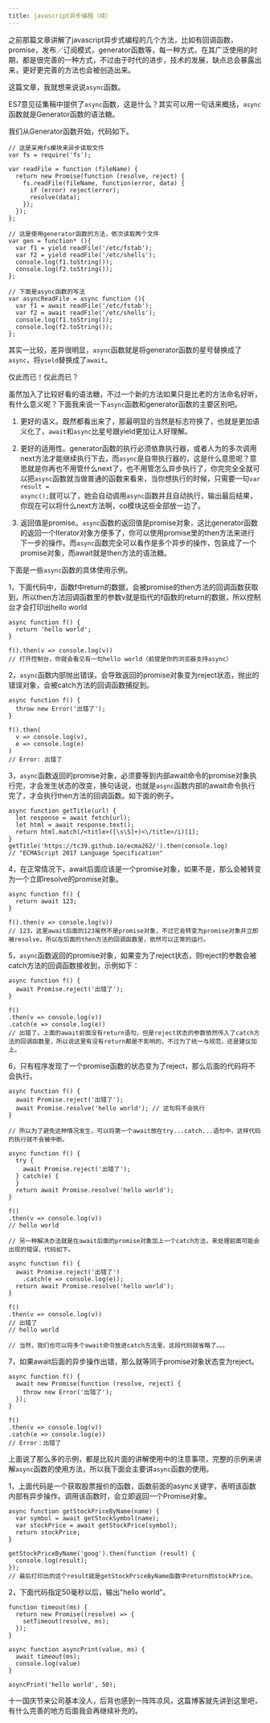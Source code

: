 ```yaml
---
title: javascript异步编程（续）
---
```


之前那篇文章讲解了javascript异步式编程的几个方法，比如有回调函数，promise，发布／订阅模式，generator函数等，每一种方式，在其广泛使用的时期，都是很完善的一种方式，不过由于时代的进步，技术的发展，缺点总会暴露出来，更好更完善的方法也会被创造出来。

这篇文章，我就想来说说<code>async</code>函数。

ES7意见征集稿中提供了<code>async</code>函数，这是什么？其实可以用一句话来概括，<code>async</code>函数就是Generator函数的语法糖。

我们从Generator函数开始，代码如下。

<!-- more -->

```
// 这是采用fs模块来异步读取文件
var fs = require('fs');

var readFile = function (fileName) {
  return new Promise(function (resolve, reject) {
    fs.readFile(fileName, function(error, data) {
      if (error) reject(error);
      resolve(data);
    });
  });
};

// 这是使用generator函数的方法，依次读取两个文件
var gen = function* (){
  var f1 = yield readFile('/etc/fstab');
  var f2 = yield readFile('/etc/shells');
  console.log(f1.toString());
  console.log(f2.toString());
};

// 下面是async函数的写法
var asyncReadFile = async function (){
  var f1 = await readFile('/etc/fstab');
  var f2 = await readFile('/etc/shells');
  console.log(f1.toString());
  console.log(f2.toString());
};
```

其实一比较，差异很明显，<code>async</code>函数就是将generator函数的星号替换成了<code>async</code>，将<code>yield</code>替换成了<code>await</code>。

仅此而已！仅此而已？

虽然加入了比较好看的语法糖，不过一个新的方法如果只是比老的方法命名好听，有什么意义呢？下面我来说一下<code>async</code>函数和generator函数的主要区别吧。

1. 更好的语义。既然都看出来了，那最明显的当然是标志符换了，也就是更加语义化了，<code>await</code>和<code>async</code>比星号跟yield更加让人好理解。

2. 更好的适用性。generator函数的执行必须依靠执行器，或者人为的多次调用next方法才能继续执行下去，而<code>async</code>是自带执行器的，这是什么意思呢？意思就是你再也不用管什么next了，也不用管怎么异步执行了，你完完全全就可以把<code>async</code>函数就当做普通的函数来看来，当你想执行的时候，只需要一句<code>var result = async();</code>就可以了，她会自动调用<code>async</code>函数并且自动执行，输出最后结果，你现在可以将什么next方法啊，co模块这些全部放一边了。

3. 返回值是promise。<code>async</code>函数的返回值是promise对象，这比generator函数的返回一个Iterator对象方便多了，你可以使用promise里的then方法来进行下一步的操作。而<code>async</code>函数完全可以看作是多个异步的操作，包装成了一个promise对象，而await就是then方法的语法糖。

下面是一些<code>async</code>函数的具体使用示例。

1，下面代码中，函数f中return的数据，会被promise的then方法的回调函数获取到，所以then方法回调函数里的参数v就是指代的f函数的return的数据，所以控制台才会打印出hello world

```
async function f() {
  return 'hello world';
}

f().then(v => console.log(v))
// 打开控制台，你就会看见有一句hello world（前提是你的浏览器支持async）
```

2，<code>async</code>函数内部抛出错误，会导致返回的promise对象变为reject状态，抛出的错误对象，会被catch方法的回调函数捕捉到。

```
async function f() {
  throw new Error('出错了');
}

f().then(
  v => console.log(v),
  e => console.log(e)
)
// Error: 出错了
```

3，<code>async</code>函数返回的promise对象，必须要等到内部await命令的promise对象执行完，才会发生状态的改变，换句话说，也就是<code>async</code>函数内部的await命令执行完了，才会执行then方法的回调函数。如下面的例子。

```
async function getTitle(url) {
  let response = await fetch(url);
  let html = await response.text();
  return html.match(/<title>([\s\S]+)<\/title>/i)[1];
}
getTitle('https://tc39.github.io/ecma262/').then(console.log)
// "ECMAScript 2017 Language Specification"
```

4，在正常情况下，await后面应该是一个promise对象，如果不是，那么会被转变为一个立即resolve的promise对象。

```
async function f() {
  return await 123;
}

f().then(v => console.log(v))
// 123，这里await后面的123虽然不是promise对象，不过它会转变为promise对象并立即被resolve，所以在后面的then方法的回调函数里，依然可以正常的运行。
```

5，<code>async</code>函数返回的promise对象，如果变为了reject状态，则reject的参数会被catch方法的回调函数接收到，示例如下：

```
async function f() {
  await Promise.reject('出错了');
}

f()
.then(v => console.log(v))
.catch(e => console.log(e))
// 出错了。上面的await前面没有return语句，但是reject状态的参数依然传入了catch方法的回调函数里，所以说这里有没有return都是不影响的，不过为了统一与规范，还是建议加上。
```

6，只有程序发现了一个promise函数的状态变为了reject，那么后面的代码将不会执行。

```
async function f() {
  await Promise.reject('出错了');
  await Promise.resolve('hello world'); // 这句将不会执行
}

// 所以为了避免这种情况发生，可以将第一个await放在try...catch...语句中，这样代码的执行就不会被中断。

async function f() {
  try {
    await Promise.reject('出错了');
  } catch(e) {
  }
  return await Promise.resolve('hello world');
}

f()
.then(v => console.log(v))
// hello world

// 另一种解决办法就是在await后面的promise对象加上一个catch方法，来处理前面可能会出现的错误，代码如下。

async function f() {
  await Promise.reject('出错了')
    .catch(e => console.log(e));
  return await Promise.resolve('hello world');
}

f()
.then(v => console.log(v))
// 出错了
// hello world

// 当然，我们也可以将多个await命令放进catch方法里，这段代码就省略了。。。
```

7，如果await后面的异步操作出错，那么就等同于promise对象状态变为reject。

```
async function f() {
  await new Promise(function (resolve, reject) {
    throw new Error('出错了');
  });
}

f()
.then(v => console.log(v))
.catch(e => console.log(e))
// Error：出错了
```

上面说了那么多的示例，都是比较片面的讲解使用中的注意事项，完整的示例来讲解<code>async</code>函数的使用方法，所以我下面会主要讲<code>async</code>函数的使用。

1，上面代码是一个获取股票报价的函数，函数前面的async关键字，表明该函数内部有异步操作。调用该函数时，会立即返回一个Promise对象。

```
async function getStockPriceByName(name) {
  var symbol = await getStockSymbol(name);
  var stockPrice = await getStockPrice(symbol);
  return stockPrice;
}

getStockPriceByName('goog').then(function (result) {
  console.log(result);
});
// 最后打印出的这个result就是getStockPriceByName函数中return的stockPrice。
```

2，下面代码指定50毫秒以后，输出"hello world"。

```
function timeout(ms) {
  return new Promise((resolve) => {
    setTimeout(resolve, ms);
  });
}

async function asyncPrint(value, ms) {
  await timeout(ms);
  console.log(value)
}

asyncPrint('hello world', 50);
```

十一国庆节来公司基本没人，后背也感到一阵阵凉风，这篇博客就先讲到这里吧，有什么完善的地方后面我会再继续补充的。






















































































